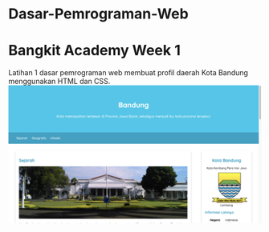 # Dasar-Pemrograman-Web
# Bangkit Academy Week 1
Latihan 1 dasar pemrograman web membuat profil daerah Kota Bandung menggunakan HTML dan CSS.
<img src="https://github.com/Gamalliel19/Dasar-Pemrograman-Web/blob/main/assets/image/Tampilan.png">
